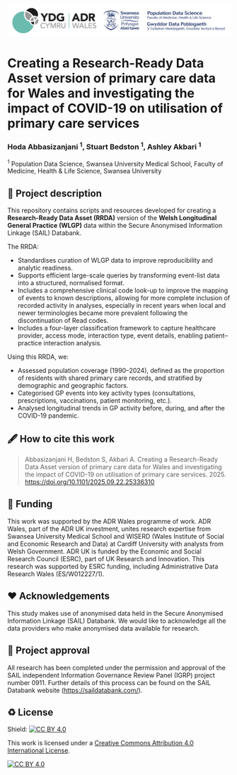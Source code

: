 
<p float="center">
  <img src="Logo/ADRW_PDS_V2.png" width="700" />
</p>


# Creating a Research-Ready Data Asset version of primary care data for Wales and investigating the impact of COVID-19 on utilisation of primary care services
### Hoda Abbasizanjani <sup>1</sup>, Stuart Bedston <sup>1</sup>, Ashley Akbari <sup>1</sup>

<sup>1</sup> Population Data Science, Swansea University Medical School, Faculty of Medicine, Health & Life Science, Swansea University <br>


## 📝 Project description

This repository contains scripts and resources developed for creating a **Research-Ready Data Asset (RRDA)** version of the **Welsh Longitudinal General Practice (WLGP)** data within the Secure Anonymised Information Linkage (SAIL) Databank.

The RRDA:
- Standardises curation of WLGP data to improve reproducibility and analytic readiness.
- Supports efficient large-scale queries by transforming event-list data into a structured, normalised format.
- Includes a comprehensive clinical code look-up to improve the mapping of events to known descriptions, allowing for more complete inclusion of recorded activity in analyses, especially in recent years when local and newer terminologies became more prevalent following the discontinuation of Read codes.
- Includes a four-layer classification framework to capture healthcare provider, access mode, interaction type, event details,  enabling patient–practice interaction analysis.

Using this RRDA, we:
- Assessed population coverage (1990–2024), defined as the proportion of residents with shared primary care records, and stratified by demographic and geographic factors.
- Categorised GP events into key activity types (consultations, prescriptions, vaccinations, patient monitoring, etc.).
- Analysed longitudinal trends in GP activity before, during, and after the COVID-19 pandemic.



## 🖋 How to cite this work

> Abbasizanjani H, Bedston S, Akbari A. Creating a Research-Ready Data Asset version of primary care data for Wales and investigating the impact of COVID-19 on utilisation of primary care services. 2025. https://doi.org/10.1101/2025.09.22.25336310


## 📃 Funding

This work was supported by the ADR Wales programme of work. ADR Wales, part of the ADR UK investment, unites research expertise from Swansea University Medical School and WISERD (Wales Institute of Social and Economic Research and Data) at Cardiff University with analysts from Welsh Government. ADR UK is funded by the Economic and Social Research Council (ESRC), part of UK Research and Innovation. This research was supported by ESRC funding, including Administrative Data Research Wales (ES/W012227/1).

## ❤ Acknowledgements

This study makes use of anonymised data held in the Secure Anonymised Information Linkage (SAIL) Databank. We would like to acknowledge all the data providers who make anonymised data available for research.

## 🤝 Project approval

All research has been completed under the permission and approval of the SAIL independent Information Governance Review Panel (IGRP) project number 0911. Further details of this process can be found on the SAIL Databank website (https://saildatabank.com/).


## ♻️ License

Shield: [![CC BY 4.0][cc-by-shield]][cc-by]

This work is licensed under a
[Creative Commons Attribution 4.0 International License][cc-by].

[![CC BY 4.0][cc-by-image]][cc-by]

[cc-by]: http://creativecommons.org/licenses/by/4.0/
[cc-by-image]: https://i.creativecommons.org/l/by/4.0/88x31.png
[cc-by-shield]: https://img.shields.io/badge/License-CC%20BY%204.0-lightgrey.svg






